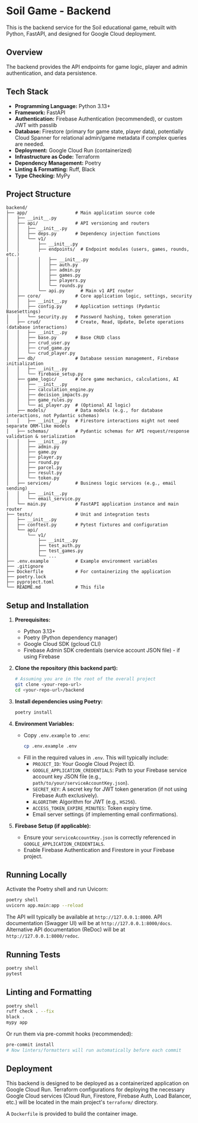 # Soil Game - Backend

This is the backend service for the Soil educational game, rebuilt with Python, FastAPI, and designed for Google Cloud deployment.

## Overview

The backend provides the API endpoints for game logic, player and admin authentication, and data persistence.

## Tech Stack

*   **Programming Language:** Python 3.13+
*   **Framework:** FastAPI
*   **Authentication:** Firebase Authentication (recommended), or custom JWT with passlib
*   **Database:** Firestore (primary for game state, player data), potentially Cloud Spanner for relational admin/game metadata if complex queries are needed.
*   **Deployment:** Google Cloud Run (containerized)
*   **Infrastructure as Code:** Terraform
*   **Dependency Management:** Poetry
*   **Linting & Formatting:** Ruff, Black
*   **Type Checking:** MyPy

## Project Structure

```
backend/
├── app/                  # Main application source code
│   ├── __init__.py
│   ├── api/              # API versioning and routers
│   │   ├── __init__.py
│   │   ├── deps.py       # Dependency injection functions
│   │   └── v1/
│   │       ├── __init__.py
│   │       ├── endpoints/  # Endpoint modules (users, games, rounds, etc.)
│   │       │   ├── __init__.py
│   │       │   ├── auth.py
│   │       │   ├── admin.py
│   │       │   ├── games.py
│   │       │   ├── players.py
│   │       │   └── rounds.py
│   │       └── api.py      # Main v1 API router
│   ├── core/             # Core application logic, settings, security
│   │   ├── __init__.py
│   │   ├── config.py     # Application settings (Pydantic BaseSettings)
│   │   └── security.py   # Password hashing, token generation
│   ├── crud/             # Create, Read, Update, Delete operations (database interactions)
│   │   ├── __init__.py
│   │   ├── base.py       # Base CRUD class
│   │   ├── crud_user.py
│   │   ├── crud_game.py
│   │   └── crud_player.py
│   ├── db/               # Database session management, Firebase initialization
│   │   ├── __init__.py
│   │   └── firebase_setup.py
│   ├── game_logic/       # Core game mechanics, calculations, AI
│   │   ├── __init__.py
│   │   ├── calculation_engine.py
│   │   ├── decision_impacts.py
│   │   ├── game_rules.py
│   │   └── ai_player.py  # (Optional AI logic)
│   ├── models/           # Data models (e.g., for database interactions, not Pydantic schemas)
│   │   ├── __init__.py   # Firestore interactions might not need separate ORM-like models
│   ├── schemas/          # Pydantic schemas for API request/response validation & serialization
│   │   ├── __init__.py
│   │   ├── admin.py
│   │   ├── game.py
│   │   ├── player.py
│   │   ├── round.py
│   │   ├── parcel.py
│   │   ├── result.py
│   │   └── token.py
│   ├── services/         # Business logic services (e.g., email sending)
│   │   ├── __init__.py
│   │   └── email_service.py
│   └── main.py           # FastAPI application instance and main router
├── tests/                # Unit and integration tests
│   ├── __init__.py
│   ├── conftest.py       # Pytest fixtures and configuration
│   └── api/
│       └── v1/
│           ├── __init__.py
│           ├── test_auth.py
│           ├── test_games.py
│           └── ...
├── .env.example          # Example environment variables
├── .gitignore
├── Dockerfile            # For containerizing the application
├── poetry.lock
├── pyproject.toml
└── README.md             # This file
```

## Setup and Installation

1.  **Prerequisites:**
    *   Python 3.13+
    *   Poetry (Python dependency manager)
    *   Google Cloud SDK (gcloud CLI)
    *   Firebase Admin SDK credentials (service account JSON file) - if using Firebase

2.  **Clone the repository (this backend part):**
    ```bash
    # Assuming you are in the root of the overall project
    git clone <your-repo-url>
    cd <your-repo-url>/backend
    ```

3.  **Install dependencies using Poetry:**
    ```bash
    poetry install
    ```

4.  **Environment Variables:**
    *   Copy `.env.example` to `.env`:
        ```bash
        cp .env.example .env
        ```
    *   Fill in the required values in `.env`. This will typically include:
        *   `PROJECT_ID`: Your Google Cloud Project ID.
        *   `GOOGLE_APPLICATION_CREDENTIALS`: Path to your Firebase service account key JSON file (e.g., `path/to/your/serviceAccountKey.json`).
        *   `SECRET_KEY`: A secret key for JWT token generation (if not using Firebase Auth exclusively).
        *   `ALGORITHM`: Algorithm for JWT (e.g., `HS256`).
        *   `ACCESS_TOKEN_EXPIRE_MINUTES`: Token expiry time.
        *   Email server settings (if implementing email confirmations).

5.  **Firebase Setup (if applicable):**
    *   Ensure your `serviceAccountKey.json` is correctly referenced in `GOOGLE_APPLICATION_CREDENTIALS`.
    *   Enable Firebase Authentication and Firestore in your Firebase project.

## Running Locally

Activate the Poetry shell and run Uvicorn:

```bash
poetry shell
uvicorn app.main:app --reload
```

The API will typically be available at `http://127.0.0.1:8000`.
API documentation (Swagger UI) will be at `http://127.0.0.1:8000/docs`.
Alternative API documentation (ReDoc) will be at `http://127.0.0.1:8000/redoc`.

## Running Tests

```bash
poetry shell
pytest
```

## Linting and Formatting

```bash
poetry shell
ruff check . --fix
black .
mypy app
```

Or run them via pre-commit hooks (recommended):
```bash
pre-commit install
# Now linters/formatters will run automatically before each commit
```

## Deployment

This backend is designed to be deployed as a containerized application on Google Cloud Run.
Terraform configurations for deploying the necessary Google Cloud services (Cloud Run, Firestore, Firebase Auth, Load Balancer, etc.) will be located in the main project's `terraform/` directory.

A `Dockerfile` is provided to build the container image.